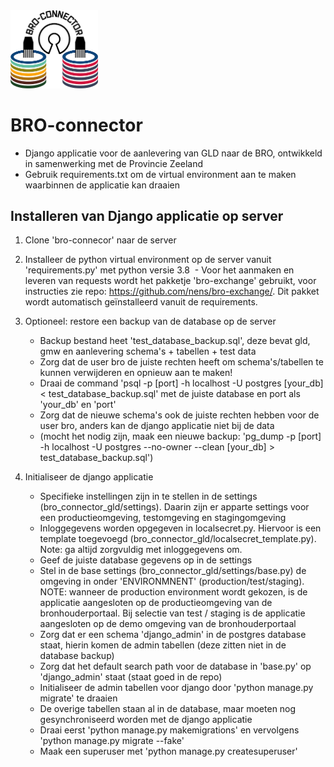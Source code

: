 
<img src=bro_connector/static/img/broconnector.png width="140">

# BRO-connector

- Django applicatie voor de aanlevering van GLD naar de BRO, ontwikkeld in samenwerking met de Provincie Zeeland
- Gebruik requirements.txt om de virtual environment aan te maken waarbinnen de applicatie kan draaien

## Installeren van Django applicatie op server

1. Clone 'bro-connecor' naar de server
2. Installeer de python virtual environment op de server vanuit 'requirements.py' met python versie 3.8
 &nbsp;- Voor het aanmaken en leveren van requests wordt het pakketje 'bro-exchange' gebruikt, voor instructies zie repo: https://github.com/nens/bro-exchange/. Dit pakket wordt automatisch geïnstalleerd vanuit de requirements.
3. Optioneel: restore een backup van de database op de server
    - Backup bestand heet 'test_database_backup.sql', deze bevat gld, gmw en aanlevering schema's + tabellen + test data
    - Zorg dat de user bro de juiste rechten heeft om schema's/tabellen te kunnen verwijderen en opnieuw aan te maken!
    - Draai de command 'psql -p [port] -h localhost -U postgres [your_db] < test_database_backup.sql' met de juiste database en port als 'your_db' en 'port'
    - Zorg dat de nieuwe schema's ook de juiste rechten hebben voor de user bro, anders kan de django applicatie niet bij de data
    - (mocht het nodig zijn, maak een nieuwe backup: 'pg_dump -p [port] -h localhost -U postgres --no-owner --clean [your_db] > test_database_backup.sql')

4. Initialiseer de django applicatie
    - Specifieke instellingen zijn in te stellen in de settings (bro_connector_gld/settings). Daarin zijn er apparte settings voor een productieomgeving, testomgeving en stagingomgeving
    - Inloggegevens worden opgegeven in localsecret.py. Hiervoor is een template toegevoegd (bro_connector_gld/localsecret_template.py). Note: ga altijd zorgvuldig met inloggegevens om.
    - Geef de juiste database gegevens op in de settings
    - Stel in de base settings (bro_connector_gld/settings/base.py) de omgeving in onder 'ENVIRONMNENT' (production/test/staging). NOTE: wanneer de production environment wordt gekozen, is de applicatie aangesloten op de productieomgeving van de bronhouderportaal. Bij selectie van test / staging is de applicatie aangesloten op de demo omgeving van de bronhouderportaal
    - Zorg dat er een schema 'django_admin' in de postgres database staat, hierin komen de admin tabellen (deze zitten niet in de database backup)
    - Zorg dat het default search path voor de database in 'base.py' op 'django_admin' staat (staat goed in de repo)
    - Initialiseer de admin tabellen voor django door 'python manage.py migrate' te draaien
    - De overige tabellen staan al in de database, maar moeten nog gesynchroniseerd worden met de django applicatie
    - Draai eerst 'python manage.py makemigrations' en vervolgens 'python manage.py migrate --fake' 
    - Maak een superuser met 'python manage.py createsuperuser' 


